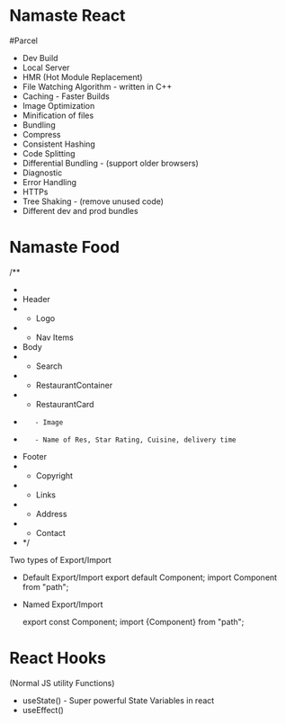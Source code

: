 # Namaste React

#Parcel

- Dev Build
- Local Server
- HMR (Hot Module Replacement)
- File Watching Algorithm - written in C++
- Caching - Faster Builds
- Image Optimization
- Minification of files
- Bundling
- Compress
- Consistent Hashing
- Code Splitting
- Differential Bundling - (support older browsers)
- Diagnostic
- Error Handling
- HTTPs
- Tree Shaking - (remove unused code)
- Different dev and prod bundles

# Namaste Food

/\*\*

-
- Header
- - Logo
- - Nav Items
- Body
- - Search
- - RestaurantContainer
- - RestaurantCard
-        - Image
-        - Name of Res, Star Rating, Cuisine, delivery time
- Footer
- - Copyright
- - Links
- - Address
- - Contact
- \*/

Two types of Export/Import

- Default Export/Import
  export default Component;
  import Component from "path";

- Named Export/Import

  export const Component;
  import {Component} from "path";

# React Hooks

(Normal JS utility Functions)

- useState() - Super powerful State Variables in react
- useEffect()
